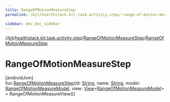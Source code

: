 ```yaml
---
title: RangeOfMotionMeasureStep
permalink: /kit/healthstack.kit.task.activity.step/-range-of-motion-measure-step/-range-of-motion-measure-step.html

sidebar: dev_doc_sidebar
---
```

//[kit](../../../index.html)/[healthstack.kit.task.activity.step](../index.html)/[RangeOfMotionMeasureStep](index.html)/[RangeOfMotionMeasureStep](-range-of-motion-measure-step.html)



# RangeOfMotionMeasureStep



[androidJvm]\
fun [RangeOfMotionMeasureStep](-range-of-motion-measure-step.html)(id: [String](https://kotlinlang.org/api/latest/jvm/stdlib/kotlin/-string/index.html), name: [String](https://kotlinlang.org/api/latest/jvm/stdlib/kotlin/-string/index.html), model: [RangeOfMotionMeasureModel](../../healthstack.kit.task.activity.model/-range-of-motion-measure-model/index.html), view: [View](../../healthstack.kit.task.base/-view/index.html)&lt;[RangeOfMotionMeasureModel](../../healthstack.kit.task.activity.model/-range-of-motion-measure-model/index.html)&gt; = RangeOfMotionMeasureView())




